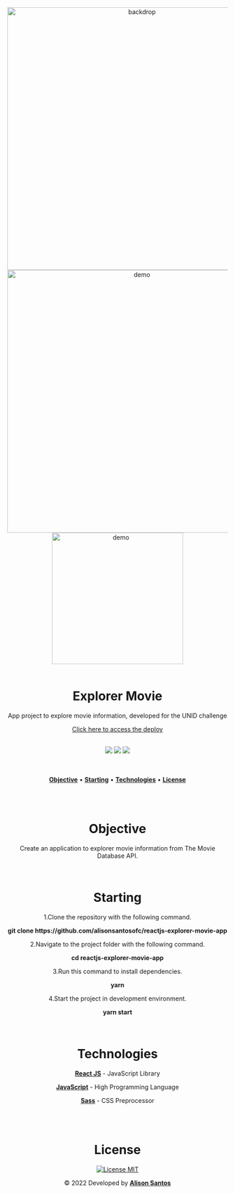 <div align="center">
  <img src="https://i.ibb.co/2jKqYST/backdrop-explorermovie.png" width="600px" alt="backdrop" />
  <div>
     <img src="https://i.ibb.co/MBFv8rV/demo-explorermovie.jpg" width="600px" alt="demo" />
     <img src="https://i.ibb.co/khTCwv9/demo-explorermovie-mobile.jpg" height="300px" alt="demo" />
  </div>
</div>
<br>

<h1 align="center">Explorer Movie</h1>
<p align="center">App project to explore movie information, developed for the UNID challenge</p>

<p align="center"><a href="https://explorermovie.netlify.app/">Click here to access the deploy</a></p>
<br>

<div align="center">
  <span><img src="https://img.shields.io/badge/ReactJS-323330?style=for-the-badge&labelColor=080808&color=00B4FF&logo=react&logoColor=00B4FF"/></span>
  <span><img src="https://img.shields.io/badge/Javascript-323330?style=for-the-badge&labelColor=080808&color=F7DF1E&logo=javascript&logoColor=F7DF1E"/></span>
  <span><img src="https://img.shields.io/badge/Sass-323330?style=for-the-badge&labelColor=ffffff&color=E96DC9&logo=sass&logoColor=E96DC9"/></span>
</div>
<br>
<br>

<p align="center">
  <a href="#objective"><b>Objective</b></a> •
  <a href="#starting"><b>Starting</b></a> • 
  <a href="#technologies"><b>Technologies</b></a> • 
  <a href="#license"><b>License</b></a>
</p>
<br>
<br>

<div align="center" id="objective">
  <h1>Objective</h1>
  <p>Create an application to explorer movie information from The Movie Database API.</p>
</div>
<br>

<div align="center" id="starting">
  <h1>Starting</h1>
  <p>1.Clone the repository with the following command.</p>
  <p><b>git clone https://github.com/alisonsantosofc/reactjs-explorer-movie-app</b></p>

  <p>2.Navigate to the project folder with the following command.</p>
  <p><b>cd reactjs-explorer-movie-app</b></p>

  <p>3.Run this command to install dependencies.</p>
  <p><b>yarn</b></p>

  <p>4.Start the project in development environment.</p>
  <p><b>yarn start</b></p>
</div>
<br>

<div align="center" id="technologies">
  <h1>Technologies</h1>

  <p><a href="https://pt-br.reactjs.org/"><b>React JS</b></a> - JavaScript Library</p>

  <p><a href="https://www.typescriptlang.org/"><b>JavaScript</b></a> - High Programming Language</p>

  <p><a href="https://styled-components.com/docs"><b>Sass</b></a> - CSS Preprocessor</p>
</div>
<br>

<div align="center" id="license">
  
</div>

<br>
<div align="center" id="autor">
  <h1>License</h1>

  <p>
    <a href="https://opensource.org/licenses/MIT">
      <img src="https://img.shields.io/badge/License-MIT-blue.svg" alt="License MIT">
    </a>
  </p>

  <p>&copy; 2022 Developed by <b><a href="https://alisonsantosofc.github.io/alison-web-developer/">Alison Santos</a></b></p>
</div>
